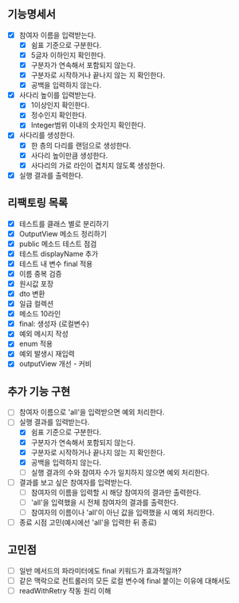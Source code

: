 ## 기능명세서
- [x] 참여자 이름을 입력받는다.
  - [x] 쉼표 기준으로 구분한다.
  - [x] 5글자 이하인지 확인한다.
  - [x] 구분자가 연속해서 포함되지 않는다.
  - [x] 구분자로 시작하거나 끝나지 않는 지 확인한다.
  - [x] 공백을 입력하지 않는다.
- [x] 사다리 높이를 입력받는다.
  - [x] 1이상인지 확인한다.
  - [x] 정수인지 확인한다.
  - [x] Integer범위 이내의 숫자인지 확인한다.
- [x] 사다리를 생성한다.
  - [X] 한 층의 다리를 랜덤으로 생성한다.
  - [x] 사다리 높이만큼 생성한다.
  - [x] 사다리의 가로 라인이 겹치지 않도록 생성한다.
- [x] 실행 결과를 출력한다.

## 리팩토링 목록
- [x] 테스트를 클래스 별로 분리하기
- [x] OutputView 메소드 정리하기
- [x] public 메소드 테스트 점검
- [x] 테스트 displayName 추가
- [x] 테스트 내 변수 final 적용
- [x] 이름 중복 검증
- [x] 원시값 포장
- [X] dto 변환
- [X] 일급 컬렉션
- [x] 메소드 10라인
- [x] final: 생성자  (로컬변수) 
- [x] 예외 메시지 작성
- [x] enum 적용
- [x] 예외 발생시 재입력
- [x] outputView 개선 - 커비

## 추가 기능 구현
- [ ] 참여자 이름으로 'all'을 입력받으면 예외 처리한다.
- [ ] 실행 결과를 입력받는다.
  - [x] 쉼표 기준으로 구분한다.
  - [x] 구분자가 연속해서 포함되지 않는다.
  - [x] 구분자로 시작하거나 끝나지 않는 지 확인한다.
  - [x] 공백을 입력하지 않는다.
  - [ ] 실행 결과의 수와 참여자 수가 일치하지 않으면 예외 처리한다.
- [ ] 결과를 보고 싶은 참여자를 입력받는다.
  - [ ] 참여자의 이름을 입력할 시 해당 참여자의 결과만 출력한다.
  - [ ] 'all'을 입력했을 시 전체 참여자의 결과를 출력한다.
  - [ ] 참여자의 이름이나 'all'이 아닌 값을 입력했을 시 예외 처리한다.
- [ ] 종료 시점 고민(예시에선 'all'을 입력한 뒤 종료)

## 고민점
- [ ] 일반 메서드의 파라미터에도 final 키워드가 효과적일까?
- [ ] 같은 맥락으로 컨트롤러의 모든 로컬 변수에 final 붙이는 이유에 대해서도
- [ ] readWithRetry 작동 원리 이해
